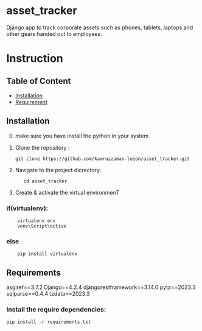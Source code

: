 # asset_tracker
Django app to track corporate assets such as phones, tablets, laptops  and other gears handed out to employees.

# Instruction

## Table of Content

- [Installation](#Installation)
- [Requirement](#Requirement)

## Installation
 0. make sure you have install the python in your system

 1. Clone the repository : 

        
        git clone https://github.com/kamruzzaman-leeon/asset_tracker.git
        

 2. Navigate to the project dicrectory:

          
           cd asset_tracker
        
 3. Create & activate the virtual environmenT
### if(virtualenv):

        virtualenv env
        venv\Script\active
            
### else
        pip install virtualenv
      

## Requirements
asgiref==3.7.2
Django==4.2.4
djangorestframework==3.14.0
pytz==2023.3
sqlparse==0.4.4
tzdata==2023.3

### Install the require dependencies:
    pip install -r requirements.txt
        
        